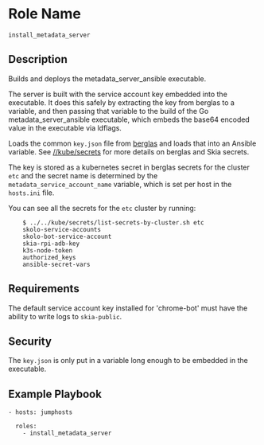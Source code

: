 # Role Name

`install_metadata_server`

## Description

Builds and deploys the metadata_server_ansible executable.

The server is built with the service account key embedded into the executable.
It does this safely by extracting the key from berglas to a variable, and then
passing that variable to the build of the Go metadata_server_ansible executable,
which embeds the base64 encoded value in the executable via ldflags.

Loads the common `key.json` file from
[berglas](https://github.com/GoogleCloudPlatform/berglas) and loads that into an
Ansible variable. See
[//kube/secrets](https://skia.googlesource.com/buildbot/+/refs/heads/main/kube/secrets/)
for more details on berglas and Skia secrets.

The key is stored as a kubernetes secret in berglas secrets for the cluster
`etc` and the secret name is determined by the `metadata_service_account_name`
variable, which is set per host in the `hosts.ini` file.

You can see all the secrets for the `etc` cluster by running:

        $ ../../kube/secrets/list-secrets-by-cluster.sh etc
        skolo-service-accounts
        skolo-bot-service-account
        skia-rpi-adb-key
        k3s-node-token
        authorized_keys
        ansible-secret-vars

## Requirements

The default service account key installed for 'chrome-bot' must have the ability
to write logs to `skia-public`.

## Security

The `key.json` is only put in a variable long enough to be embedded in the
executable.

## Example Playbook

    - hosts: jumphosts

      roles:
        - install_metadata_server
